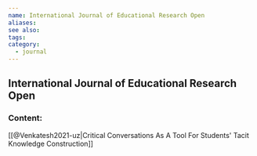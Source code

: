 ```yaml
---
name: International Journal of Educational Research Open
aliases:
see also:
tags:
category:
  - journal
---
```


## International Journal of Educational Research Open

### Content:
[[@Venkatesh2021-uz|Critical Conversations As A Tool For Students' Tacit Knowledge Construction]]